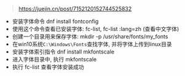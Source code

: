 

> https://juejin.cn/post/7152120152744525832

- 安装字体命令 dnf install fontconfig
- 使用这个命令查看已安装字体: fc-list, fc-list :lang=zh (查看中文字体)
- 创建一个目录用来保存字体: mkdir -p /usr/share/fonts/my_fonts
- 在win10系统`C:\Windows\Fonts`查找字体, 并将字体上传到linux目录
- 安装字体索引指令 dnf install mkfontscale
- 进入字体目录中, 执行 mkfontscale
- 执行 fc-list 查看字体安装成功

